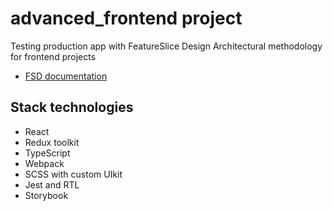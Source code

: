 # advanced_frontend project

Testing production app with FeatureSlice Design Architectural methodology for frontend projects
- [FSD documentation](https://feature-sliced.design/)

## Stack technologies
- React
- Redux toolkit
- TypeScript
- Webpack
- SCSS with custom UIkit
- Jest and RTL
- Storybook
